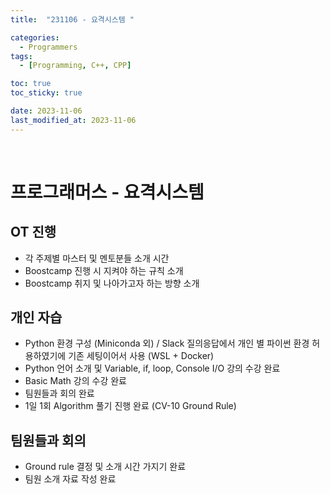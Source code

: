 ```yaml
---
title:  "231106 - 요격시스템 " 

categories:
  - Programmers
tags:
  - [Programming, C++, CPP]

toc: true
toc_sticky: true

date: 2023-11-06
last_modified_at: 2023-11-06
---
```

<br>

# 프로그래머스 - 요격시스템

## OT 진행
 - 각 주제별 마스터 및 멘토분들 소개 시간
 - Boostcamp 진행 시 지켜야 하는 규칙 소개
 - Boostcamp 취지 및 나아가고자 하는 방향 소개

## 개인 자습
 - Python 환경 구성 (Miniconda 외) / Slack 질의응답에서 개인 별 파이썬 환경 허용하였기에 기존 세팅이어서 사용 (WSL + Docker)
 - Python 언어 소개 및 Variable, if, loop, Console I/O 강의 수강 완료
 - Basic Math 강의 수강 완료
 - 팀원들과 회의 완료
 - 1일 1회 Algorithm 풀기 진행 완료 (CV-10 Ground Rule)

## 팀원들과 회의
 - Ground rule 결정 및 소개 시간 가지기 완료
 - 팀원 소개 자료 작성 완료
